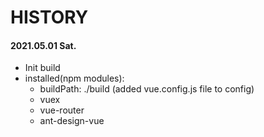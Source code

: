 # HISTORY
#### 2021.05.01 Sat.
* Init build
* installed(npm modules):
    * buildPath: ./build (added vue.config.js file to config)
    * vuex
    * vue-router
    * ant-design-vue
